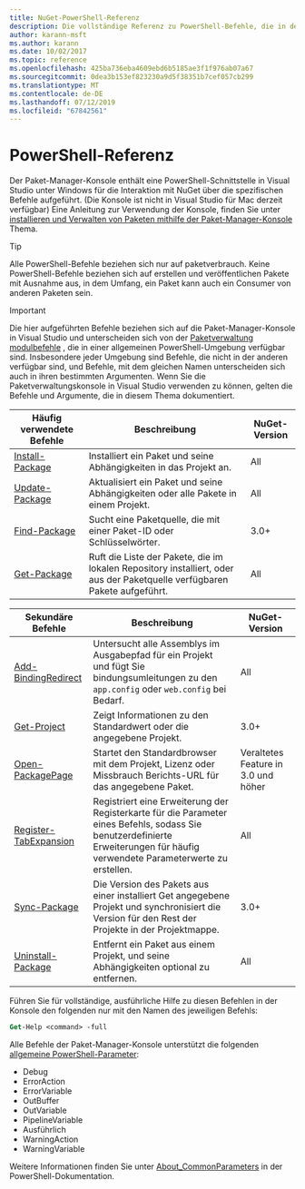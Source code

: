 ```yaml
---
title: NuGet-PowerShell-Referenz
description: Die vollständige Referenz zu PowerShell-Befehle, die in der NuGet-Paket-Manager-Konsole in Visual Studio verfügbar.
author: karann-msft
ms.author: karann
ms.date: 10/02/2017
ms.topic: reference
ms.openlocfilehash: 425ba736eba4609ebd6b5185ae3f1f976ab07a67
ms.sourcegitcommit: 0dea3b153ef823230a9d5f38351b7cef057cb299
ms.translationtype: MT
ms.contentlocale: de-DE
ms.lasthandoff: 07/12/2019
ms.locfileid: "67842561"
---
```

# <a name="powershell-reference"></a>PowerShell-Referenz

Der Paket-Manager-Konsole enthält eine PowerShell-Schnittstelle in Visual Studio unter Windows für die Interaktion mit NuGet über die spezifischen Befehle aufgeführt. (Die Konsole ist nicht in Visual Studio für Mac derzeit verfügbar) Eine Anleitung zur Verwendung der Konsole, finden Sie unter [installieren und Verwalten von Paketen mithilfe der Paket-Manager-Konsole](../tools/package-manager-console.md) Thema.

> [!Tip]
> Alle PowerShell-Befehle beziehen sich nur auf paketverbrauch. Keine PowerShell-Befehle beziehen sich auf erstellen und veröffentlichen Pakete mit Ausnahme aus, in dem Umfang, ein Paket kann auch ein Consumer von anderen Paketen sein.

> [!Important]
> Die hier aufgeführten Befehle beziehen sich auf die Paket-Manager-Konsole in Visual Studio und unterscheiden sich von der [Paketverwaltung modulbefehle](/powershell/module/packagemanagement/?view=powershell-6) , die in einer allgemeinen PowerShell-Umgebung verfügbar sind. Insbesondere jeder Umgebung sind Befehle, die nicht in der anderen verfügbar sind, und Befehle, mit dem gleichen Namen unterscheiden sich auch in ihren bestimmten Argumenten. Wenn Sie die Paketverwaltungskonsole in Visual Studio verwenden zu können, gelten die Befehle und Argumente, die in diesem Thema dokumentiert.

| Häufig verwendete Befehle | Beschreibung | NuGet-Version |
| --- | --- | --- |
| [Install-Package](ps-ref-install-package.md) | Installiert ein Paket und seine Abhängigkeiten in das Projekt an. | All |
| [Update-Package](ps-ref-update-package.md) | Aktualisiert ein Paket und seine Abhängigkeiten oder alle Pakete in einem Projekt. | All |
| [Find-Package](ps-ref-find-package.md) | Sucht eine Paketquelle, die mit einer Paket-ID oder Schlüsselwörter. | 3.0+ |
| [Get-Package](ps-ref-get-package.md) | Ruft die Liste der Pakete, die im lokalen Repository installiert, oder aus der Paketquelle verfügbaren Pakete aufgeführt. | All |

| Sekundäre Befehle | Beschreibung | NuGet-Version |
| --- | --- | --- |
| [Add-BindingRedirect](ps-ref-add-bindingredirect.md) | Untersucht alle Assemblys im Ausgabepfad für ein Projekt und fügt Sie bindungsumleitungen zu den `app.config` oder `web.config` bei Bedarf. | All |
| [Get-Project](ps-ref-get-project.md) | Zeigt Informationen zu den Standardwert oder die angegebene Projekt. | 3.0+ |
| [Open-PackagePage](ps-ref-open-packagepage.md) | Startet den Standardbrowser mit dem Projekt, Lizenz oder Missbrauch Berichts-URL für das angegebene Paket. | Veraltetes Feature in 3.0 und höher |
| [Register-TabExpansion](ps-ref-register-tabexpansion.md) | Registriert eine Erweiterung der Registerkarte für die Parameter eines Befehls, sodass Sie benutzerdefinierte Erweiterungen für häufig verwendete Parameterwerte zu erstellen. | All |
| [Sync-Package](ps-ref-sync-package.md) | Die Version des Pakets aus einer installiert Get angegebene Projekt und synchronisiert die Version für den Rest der Projekte in der Projektmappe. | 3.0+ |
| [Uninstall-Package](ps-ref-uninstall-package.md) | Entfernt ein Paket aus einem Projekt, und seine Abhängigkeiten optional zu entfernen. | All |

Führen Sie für vollständige, ausführliche Hilfe zu diesen Befehlen in der Konsole den folgenden nur mit den Namen des jeweiligen Befehls:

```ps
Get-Help <command> -full
```

Alle Befehle der Paket-Manager-Konsole unterstützt die folgenden [allgemeine PowerShell-Parameter](http://go.microsoft.com/fwlink/?LinkID=113216):

- Debug
- ErrorAction
- ErrorVariable
- OutBuffer
- OutVariable
- PipelineVariable
- Ausführlich
- WarningAction
- WarningVariable

Weitere Informationen finden Sie unter [About_CommonParameters](http://go.microsoft.com/fwlink/?LinkID=113216) in der PowerShell-Dokumentation.
